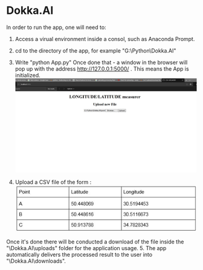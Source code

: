 # Dokka.AI

In order to run the app, one will need to:
1. Access a virual environment inside a consol, such as Anaconda Prompt. 
2. cd to the directory of the app, for example "G:\Python\Dokka.AI"
3. Write "python App.py"
Once done that - a window in the browser will pop up with the address http://127.0.0.1:5000/ . This means the App is initialized. 
![img1](images/1.JPG)


4. Upload a CSV file of the form : 
![img2](images/4.JPG)


Once it's done there will be conducted a download of the file inside the "\Dokka.AI\uploads" folder for the application usage.
5. The app automatically delivers the processed result to the user into "\Dokka.AI\downloads".
